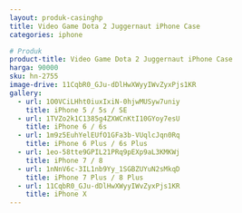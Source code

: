 ```yaml
---
layout: produk-casinghp
title: Video Game Dota 2 Juggernaut iPhone Case
categories: iphone

# Produk
product-title: Video Game Dota 2 Juggernaut iPhone Case
harga: 90000
sku: hn-2755
image-drive: 11CqbR0_GJu-dDlHwXWyyIWvZyxPjs1KR
gallery:
  - url: 1O0VCiLHht0iuxIxiN-0hjwMUSyw7uniy
    title: iPhone 5 / 5s / SE
  - url: 1TVZo2k1C1385g4ZXWCnKtI10GYoy7esU
    title: iPhone 6 / 6s
  - url: 1m9z5EuhYelEUfO1GFa3b-VUqlcJqn0Rq
    title: iPhone 6 Plus / 6s Plus
  - url: 1eo-58tte9GPIL21PRq9pEXp9aL3KMKWj
    title: iPhone 7 / 8
  - url: 1nNnV6c-3IL1nb9Yy_1SGBZUYuN2sMkqD
    title: iPhone 7 Plus / 8 Plus
  - url: 11CqbR0_GJu-dDlHwXWyyIWvZyxPjs1KR
    title: iPhone X
---
```

